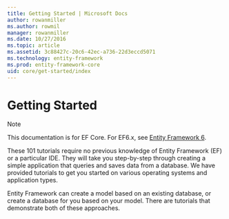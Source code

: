 ```yaml
---
title: Getting Started | Microsoft Docs
author: rowanmiller
ms.author: rowmil
manager: rowanmiller
ms.date: 10/27/2016
ms.topic: article
ms.assetid: 3c88427c-20c6-42ec-a736-22d3eccd5071
ms.technology: entity-framework
ms.prod: entity-framework-core 
uid: core/get-started/index
---
```

# Getting Started

> [!NOTE]
> This documentation is for EF Core. For EF6.x, see [Entity Framework 6](../../ef6/index.md).

These 101 tutorials require no previous knowledge of Entity Framework (EF) or a particular IDE. They will take you step-by-step through creating a simple application that queries and saves data from a database. We have provided tutorials to get you started on various operating systems and application types.

Entity Framework can create a model based on an existing database, or create a database for you based on your model. There are tutorials that demonstrate both of these approaches.

